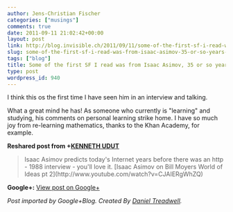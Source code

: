 ```yaml
---
author: Jens-Christian Fischer
categories: ["musings"]
comments: true
date: 2011-09-11 21:02:42+00:00
layout: post
link: http://blog.invisible.ch/2011/09/11/some-of-the-first-sf-i-read-was-from-isaac-asimov-35-or-so-years-ago/
slug: some-of-the-first-sf-i-read-was-from-isaac-asimov-35-or-so-years-ago
tags: ["blog"]
title: Some of the first SF I read was from Isaac Asimov, 35 or so years ago
type: post
wordpress_id: 940
---
```


I think this os the first time I have seen him in an interview and talking.   
  
What a great mind he has! As someone who currently is "learning" and studying, his comments on personal learning strike home. I have so much joy from re-learning mathematics, thanks to the Khan Academy, for example.  
  
**Reshared post from +[KENNETH UDUT](https://plus.google.com/116220525110856958463)**  


<blockquote>Isaac Asimov predicts today's Internet years before there was an http - 1988 interview - you'll love it.  
[Isaac Asimov on Bill Moyers World of Ideas pt 2](http://www.youtube.com/watch?v=CJAIERgWhZQ)</blockquote>

**Google+:** [View post on Google+](https://plus.google.com/109789939743085010576/posts/Q7EZr3NRb8E)

  
  
_Post imported by Google+Blog.  Created By [Daniel Treadwell](http://minimali.se/)._
